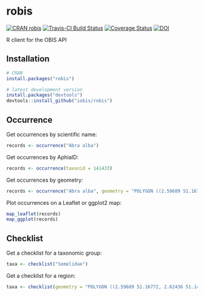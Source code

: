 # robis

[![CRAN robis](http://www.r-pkg.org/badges/version-last-release/robis)](https://cran.r-project.org/package=robis)
[![Travis-CI Build Status](https://travis-ci.org/iobis/robis.svg?branch=master)](https://travis-ci.org/iobis/robis)
[![Coverage Status](https://coveralls.io/repos/iobis/robis/badge.svg?branch=master&service=github)](https://coveralls.io/github/iobis/robis?branch=master)
[![DOI](https://zenodo.org/badge/47509713.svg)](https://zenodo.org/badge/latestdoi/47509713)

R client for the OBIS API

## Installation

```R
# CRAN
install.packages("robis")

# latest development version
install.packages("devtools")
devtools::install_github("iobis/robis")
```

## Occurrence

Get occurrences by scientific name:

```R
records <- occurrence("Abra alba")
```

Get occurrences by AphiaID:

```R
records <- occurrence(taxonid = 141433)
```

Get occurrences by geometry:

```R
records <- occurrence("Abra alba", geometry = "POLYGON ((2.59689 51.16772, 2.62436 51.14059, 2.76066 51.19225, 2.73216 51.20946, 2.59689 51.16772))")
```

Plot occurrences on a Leaflet or ggplot2 map:

```R
map_leaflet(records)
map_ggplot(records)
```

## Checklist

Get a checklist for a taxonomic group:

```R
taxa <- checklist("Semelidae")
```

Get a checklist for a region:

```R
taxa <- checklist(geometry = "POLYGON ((2.59689 51.16772, 2.62436 51.14059, 2.76066 51.19225, 2.73216 51.20946, 2.59689 51.16772))")
```
